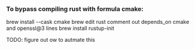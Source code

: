 ### To bypass compiling rust with formula cmake:


brew install --cask cmake
brew edit rust
comment out depends_on cmake and openssl@3 lines
brew install rustup-init


TODO: figure out ow to autmate this
